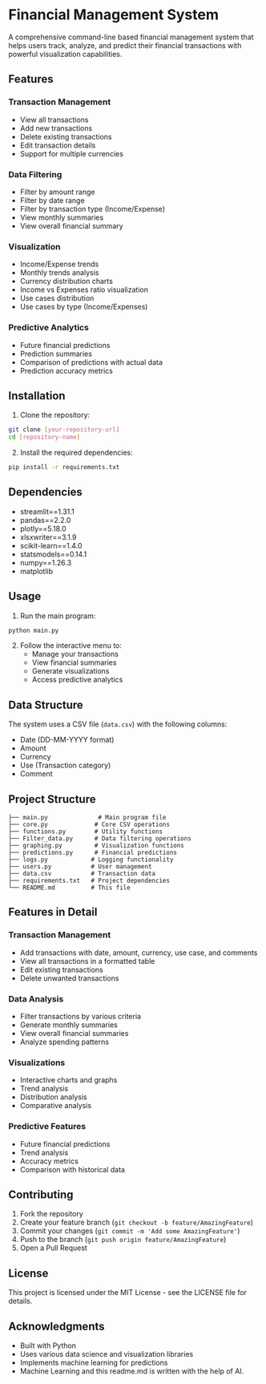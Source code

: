 # Financial Management System

A comprehensive command-line based financial management system that helps users track, analyze, and predict their financial transactions with powerful visualization capabilities.

## Features

### Transaction Management
- View all transactions
- Add new transactions
- Delete existing transactions
- Edit transaction details
- Support for multiple currencies

### Data Filtering
- Filter by amount range
- Filter by date range
- Filter by transaction type (Income/Expense)
- View monthly summaries
- View overall financial summary

### Visualization
- Income/Expense trends
- Monthly trends analysis
- Currency distribution charts
- Income vs Expenses ratio visualization
- Use cases distribution
- Use cases by type (Income/Expenses)

### Predictive Analytics
- Future financial predictions
- Prediction summaries
- Comparison of predictions with actual data
- Prediction accuracy metrics

## Installation

1. Clone the repository:
```bash
git clone [your-repository-url]
cd [repository-name]
```

2. Install the required dependencies:
```bash
pip install -r requirements.txt
```

## Dependencies

- streamlit==1.31.1
- pandas==2.2.0
- plotly==5.18.0
- xlsxwriter==3.1.9
- scikit-learn==1.4.0
- statsmodels==0.14.1
- numpy==1.26.3
- matplotlib

## Usage

1. Run the main program:
```bash
python main.py
```

2. Follow the interactive menu to:
   - Manage your transactions
   - View financial summaries
   - Generate visualizations
   - Access predictive analytics

## Data Structure

The system uses a CSV file (`data.csv`) with the following columns:
- Date (DD-MM-YYYY format)
- Amount
- Currency
- Use (Transaction category)
- Comment

## Project Structure

```
├── main.py              # Main program file
├── core.py             # Core CSV operations
├── functions.py        # Utility functions
├── Filter_data.py      # Data filtering operations
├── graphing.py         # Visualization functions
├── predictions.py      # Financial predictions
├── logs.py            # Logging functionality
├── users.py           # User management
├── data.csv           # Transaction data
├── requirements.txt   # Project dependencies
└── README.md          # This file
```

## Features in Detail

### Transaction Management
- Add transactions with date, amount, currency, use case, and comments
- View all transactions in a formatted table
- Edit existing transactions
- Delete unwanted transactions

### Data Analysis
- Filter transactions by various criteria
- Generate monthly summaries
- View overall financial summaries
- Analyze spending patterns

### Visualizations
- Interactive charts and graphs
- Trend analysis
- Distribution analysis
- Comparative analysis

### Predictive Features
- Future financial predictions
- Trend analysis
- Accuracy metrics
- Comparison with historical data

## Contributing

1. Fork the repository
2. Create your feature branch (`git checkout -b feature/AmazingFeature`)
3. Commit your changes (`git commit -m 'Add some AmazingFeature'`)
4. Push to the branch (`git push origin feature/AmazingFeature`)
5. Open a Pull Request

## License

This project is licensed under the MIT License - see the LICENSE file for details.

## Acknowledgments

- Built with Python
- Uses various data science and visualization libraries
- Implements machine learning for predictions
- Machine Learning and this readme.md is written with the help of AI.